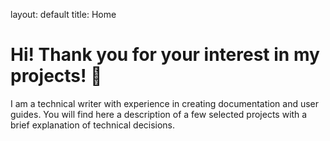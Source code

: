 layout: default
title: Home

# Hi! Thank you for your interest in my projects! 🙌

I am a technical writer with experience in creating documentation and user guides. 
You will find here a description of a few selected projects with a brief explanation of technical decisions.

